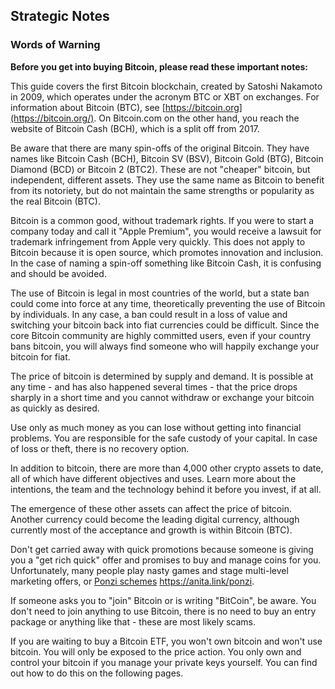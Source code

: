 ## Strategic Notes

### Words of Warning

**Before you get into buying Bitcoin, please read these important notes:**

This guide covers the first Bitcoin blockchain, created by Satoshi Nakamoto in 2009, which operates under the acronym BTC or XBT on exchanges. For information about Bitcoin (BTC), see [https://bitcoin.org](https://bitcoin.org/). On Bitcoin.com on the other hand, you reach the website of Bitcoin Cash (BCH), which is a split off from 2017.

Be aware that there are many spin-offs of the original Bitcoin. They have names like Bitcoin Cash (BCH), Bitcoin SV (BSV), Bitcoin Gold (BTG), Bitcoin Diamond (BCD) or Bitcoin 2 (BTC2). These are not "cheaper" bitcoin, but independent, different assets. They use the same name as Bitcoin to benefit from its notoriety, but do not maintain the same strengths or popularity as the real Bitcoin (BTC).

Bitcoin is a common good, without trademark rights. If you were to start a company today and call it "Apple Premium", you would receive a lawsuit for trademark infringement from Apple very quickly. This does not apply to Bitcoin because it is open source, which promotes innovation and inclusion. In the case of naming a spin-off something like Bitcoin Cash, it is confusing and should be avoided.

The use of Bitcoin is legal in most countries of the world, but a state ban could come into force at any time, theoretically preventing the use of Bitcoin by individuals. In any case, a ban could result in a loss of value and switching your bitcoin back into fiat currencies could be difficult. Since the core Bitcoin community are highly committed users, even if your country bans bitcoin, you will always find someone who will happily exchange your bitcoin for fiat.

The price of bitcoin is determined by supply and demand. It is possible at any time - and has also happened several times - that the price drops sharply in a short time and you cannot withdraw or exchange your bitcoin as quickly as desired.

Use only as much money as you can lose without getting into financial problems. You are responsible for the safe custody of your capital. In case of loss or theft, there is no recovery option.

In addition to bitcoin, there are more than 4,000 other crypto assets to date, all of which have different objectives and uses. Learn more about the intentions, the team and the technology behind it before you invest, if at all.

The emergence of these other assets can affect the price of bitcoin. Another currency could become the leading digital currency, although currently most of the acceptance and growth is within Bitcoin (BTC).

Don't get carried away with quick promotions because someone is giving you a "get rich quick" offer and promises to buy and manage coins for you. Unfortunately, many people play nasty games and stage multi-level marketing offers, or [Ponzi schemes](https://anita.link/ponzi) https://anita.link/ponzi.

If someone asks you to "join" Bitcoin or is writing "BitCoin", be aware. You don't need to join anything to use Bitcoin, there is no need to buy an entry package or anything like that - these are most likely scams.

If you are waiting to buy a Bitcoin ETF, you won't own bitcoin and won't use bitcoin. You will only be exposed to the price action. You only own and control your bitcoin if you manage your private keys yourself. You can find out how to do this on the following pages.
